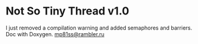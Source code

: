 Not So Tiny Thread v1.0
===================

I just removed a compilation warning and added semaphores and barriers.
Doc with Doxygen.
<mp81ss@rambler.ru>
